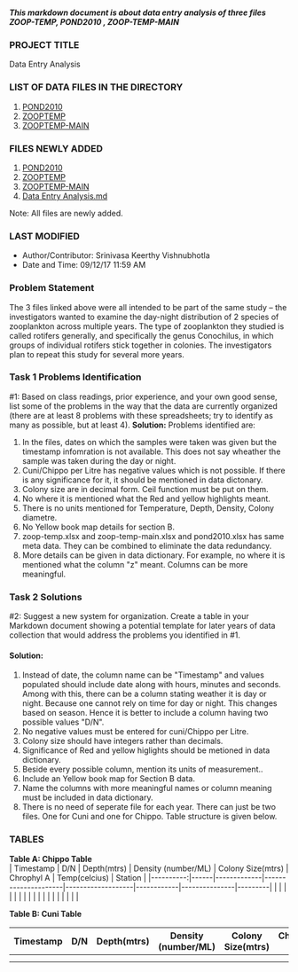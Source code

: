 ##### This markdown document is about data entry analysis of three files ZOOP-TEMP, POND2010 , ZOOP-TEMP-MAIN

### PROJECT TITLE
Data Entry Analysis

### LIST OF DATA FILES IN THE DIRECTORY
1. [POND2010]()
2. [ZOOPTEMP]()
3. [ZOOPTEMP-MAIN]()


### FILES NEWLY ADDED
1. [POND2010]()
2. [ZOOPTEMP]()
3. [ZOOPTEMP-MAIN]()
4. [Data Entry Analysis.md]()   

Note: All files are newly added.

### LAST MODIFIED
* Author/Contributor: Srinivasa Keerthy Vishnubhotla  
* Date and Time: 09/12/17 11:59 AM

### Problem Statement
The 3 files linked above were all intended to be part of the same study – the investigators wanted to examine the day-night distribution of 2 species of zooplankton across multiple years. The type of zooplankton they studied is called rotifers generally, and specifically the genus Conochilus, in which groups of individual rotifers stick together in colonies. The investigators plan to repeat this study for several more years. 

### Task 1 Problems Identification
#1: Based on class readings, prior experience, and your own good sense, list some of the problems in the way that the data are currently organized (there are at least 8 problems with these spreadsheets; try to identify as many as possible, but at least 4).
**Solution:** 
Problems identified are:

1. In the files, dates on which the samples were taken was given but the timestamp infomration is not available. This does not say wheather the sample was taken during the day or night.
2. Cuni/Chippo per Litre has negative values which is not possible. If there is any significance for it, it should be mentioned in data dictonary.
3. Colony size are in decimal form. Ceil function must be put on them.
4. No where it is mentioned what the Red and yellow highlights meant.
5. There is no units mentioned for Temperature, Depth, Density, Colony diametre.
6. No Yellow book map details for section B.
7. zoop-temp.xlsx and zoop-temp-main.xlsx  and pond2010.xlsx has same meta data. They can be combined to eliminate the data redundancy.
8. More details can be given in data dictionary. For example, no where it is mentioned what the column "z" meant. Columns can be more meaningful.

### Task 2 Solutions
#2: Suggest a new system for organization. Create a table in your Markdown document showing a potential template for later years of data collection that would address the problems you identified in #1.
#### **Solution**:
1. Instead of date, the column name can be "Timestamp" and values populated should include date along with hours, minutes and seconds. Among with this, there can be a column stating weather it is day or night. Because one cannot rely on time for day or night. This changes based on season. Hence it is better to include a column having two possible values "D/N".
2. No negative values must be entered for cuni/Chippo per Litre.
3. Colony size should have integers rather than decimals. 
4. Significance of Red and yellow higlights  should be metioned in data dictionary.
5. Beside every possible column, mention its units of measurement..
7. Include an Yellow book map for Section B data.
8. Name the columns with more meaningful names or column meaning must be included in data dictionary.
9. There is no need of seperate file for each year. There can just be two files. One for Cuni and one for Chippo. Table structure is given below.

### TABLES

**Table A: Chippo Table**  
| Timestamp | D/N  | Depth(mtrs) | Density (number/ML) | Colony Size(mtrs) | Chrophyl A | Temp(celcius) | Station |
|----------:|------|-------------|---------------------|-------------------|------------|---------------|---------|
|           |      |             |                     |                   |            |               |         |
|           |      |             |                     |                   |            |               |         |

**Table B: Cuni Table**  

| Timestamp | D/N  | Depth(mtrs) | Density (number/ML) | Colony Size(mtrs) | Chrophyl A | Temp(celcius) | Station |
|----------:|------|-------------|---------------------|-------------------|------------|---------------|---------|
|           |      |             |                     |                   |            |               |         |
|           |      |             |                     |                   |            |               |         |

